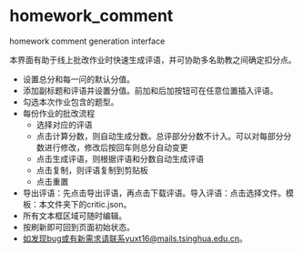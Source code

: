 # homework_comment
homework comment generation interface

本界面有助于线上批改作业时快速生成评语，并可协助多名助教之间确定扣分点。
+ 设置总分和每一问的默认分值。
+ 添加副标题和评语并设置分值。前加和后加按钮可在任意位置插入评语。
+ 勾选本次作业包含的题型。
+ 每份作业的批改流程
    - 选择对应的评语
    - 点击计算分数，则自动生成分数。总评部分分数不计入。可以对每部分分数进行修改，修改后按回车则总分自动变更
    - 点击生成评语，则根据评语和分数自动生成评语
    - 点击复制，则评语复制到剪贴板
    - 点击重置
+ 导出评语：先点击导出评语，再点击下载评语。导入评语：点击选择文件。模板：本文件夹下的critic.json。
+ 所有文本框区域可随时编辑。
+ 按刷新即可回到页面初始状态。
+ 如发现bug或有新需求请联系yuxt16@mails.tsinghua.edu.cn。
